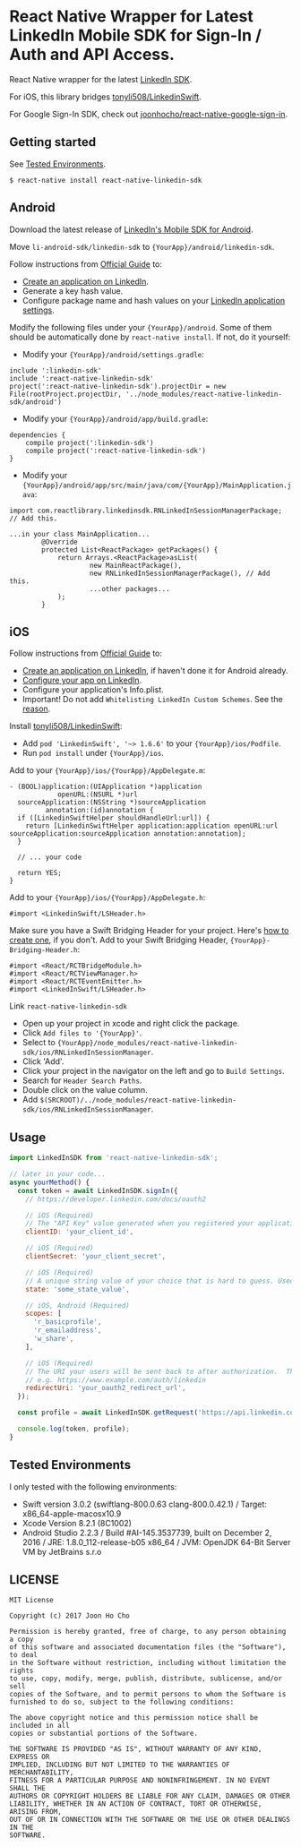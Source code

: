 # React Native Wrapper for Latest LinkedIn Mobile SDK for Sign-In / Auth and API Access.

React Native wrapper for the latest [LinkedIn SDK](https://developer.linkedin.com/docs/android-sdk).

For iOS, this library bridges [tonyli508/LinkedinSwift](https://github.com/tonyli508/LinkedinSwift).

For Google Sign-In SDK, check out [joonhocho/react-native-google-sign-in](https://github.com/joonhocho/react-native-google-sign-in).

## Getting started

See [Tested Environments](#tested-environments).

`$ react-native install react-native-linkedin-sdk`


## Android
Download the latest release of [LinkedIn's Mobile SDK for Android](https://developer.linkedin.com/downloads#androidsdk).

Move `li-android-sdk/linkedin-sdk` to `{YourApp}/android/linkedin-sdk`.


Follow instructions from [Official Guide](https://developer.linkedin.com/docs/android-sdk) to:
 - [Create an application on LinkedIn](https://www.linkedin.com/secure/developer?newapp=).
 - Generate a key hash value.
 - Configure package name and hash values on your [LinkedIn application settings](https://www.linkedin.com/developer/apps).

Modify the following files under your `{YourApp}/android`. Some of them should be automatically done by `react-native install`. If not, do it yourself:
 - Modify your `{YourApp}/android/settings.gradle`:
```
include ':linkedin-sdk'
include ':react-native-linkedin-sdk'
project(':react-native-linkedin-sdk').projectDir = new File(rootProject.projectDir, '../node_modules/react-native-linkedin-sdk/android')
```

 - Modify your `{YourApp}/android/app/build.gradle`:
```
dependencies {
    compile project(':linkedin-sdk')
    compile project(':react-native-linkedin-sdk')
}
```

 - Modify your `{YourApp}/android/app/src/main/java/com/{YourApp}/MainApplication.java`:
```
import com.reactlibrary.linkedinsdk.RNLinkedInSessionManagerPackage; // Add this.

...in your class MainApplication...
        @Override
        protected List<ReactPackage> getPackages() {
            return Arrays.<ReactPackage>asList(
                    new MainReactPackage(),
                    new RNLinkedInSessionManagerPackage(), // Add this.
                    ...other packages...
            );
        }
```


## iOS

Follow instructions from [Official Guide](https://developer.linkedin.com/docs/ios-sdk) to:
 - [Create an application on LinkedIn](https://www.linkedin.com/secure/developer?newapp=), if haven't done it for Android already.
 - [Configure your app on LinkedIn](https://www.linkedin.com/developer/apps).
 - Configure your application's Info.plist.
 - Important! Do not add `Whitelisting LinkedIn Custom Schemes`. See the [reason](https://github.com/tonyli508/LinkedinSwift/issues/22).


Install [tonyli508/LinkedinSwift](https://github.com/tonyli508/LinkedinSwift):
 - Add `pod 'LinkedinSwift', '~> 1.6.6'` to your `{YourApp}/ios/Podfile`.
 - Run `pod install` under `{YourApp}/ios`.


Add to your `{YourApp}/ios/{YourApp}/AppDelegate.m`:
```
- (BOOL)application:(UIApplication *)application
            openURL:(NSURL *)url
  sourceApplication:(NSString *)sourceApplication
         annotation:(id)annotation {
  if ([LinkedinSwiftHelper shouldHandleUrl:url]) {
    return [LinkedinSwiftHelper application:application openURL:url sourceApplication:sourceApplication annotation:annotation];
  }

  // ... your code

  return YES;
}
```


Add to your `{YourApp}/ios/{YourApp}/AppDelegate.h`:
```
#import <LinkedinSwift/LSHeader.h>
```

Make sure you have a Swift Bridging Header for your project. Here's [how to create one](http://www.learnswiftonline.com/getting-started/adding-swift-bridging-header/), if you don't.
Add to your Swift Bridging Header, `{YourApp}-Bridging-Header.h`:
```
#import <React/RCTBridgeModule.h>
#import <React/RCTViewManager.h>
#import <React/RCTEventEmitter.h>
#import <LinkedInSwift/LSHeader.h>
```


Link `react-native-linkedin-sdk`
- Open up your project in xcode and right click the package.
- Click `Add files to '{YourApp}'`.
- Select to `{YourApp}/node_modules/react-native-linkedin-sdk/ios/RNLinkedInSessionManager`.
- Click 'Add'.
- Click your project in the navigator on the left and go to `Build Settings`.
- Search for `Header Search Paths`.
- Double click on the value column.
- Add `$(SRCROOT)/../node_modules/react-native-linkedin-sdk/ios/RNLinkedInSessionManager`.



## Usage
```javascript
import LinkedInSDK from 'react-native-linkedin-sdk';

// later in your code...
async yourMethod() {
  const token = await LinkedInSDK.signIn({
    // https://developer.linkedin.com/docs/oauth2

    // iOS (Required)
    // The "API Key" value generated when you registered your application.
    clientID: 'your_client_id',

    // iOS (Required)
    clientSecret: 'your_client_secret',

    // iOS (Required)
    // A unique string value of your choice that is hard to guess. Used to prevent CSRF.
    state: 'some_state_value',

    // iOS, Android (Required)
    scopes: [
      'r_basicprofile',
      'r_emailaddress',
      'w_share',
    ],

    // iOS (Required)
    // The URI your users will be sent back to after authorization.  This value must match one of the defined OAuth 2.0 Redirect URLs in your application configuration.
    // e.g. https://www.example.com/auth/linkedin
    redirectUri: 'your_oauth2_redirect_url',
  });

  const profile = await LinkedInSDK.getRequest('https://api.linkedin.com/v1/people/~?format=json');

  console.log(token, profile);
}
```


## Tested Environments

I only tested with the following environments:
 - Swift version 3.0.2 (swiftlang-800.0.63 clang-800.0.42.1) / Target: x86_64-apple-macosx10.9
 - Xcode Version 8.2.1 (8C1002)
 - Android Studio 2.2.3 / Build #AI-145.3537739, built on December 2, 2016 / JRE: 1.8.0_112-release-b05 x86_64 / JVM: OpenJDK 64-Bit Server VM by JetBrains s.r.o


## LICENSE
```
MIT License

Copyright (c) 2017 Joon Ho Cho

Permission is hereby granted, free of charge, to any person obtaining a copy
of this software and associated documentation files (the "Software"), to deal
in the Software without restriction, including without limitation the rights
to use, copy, modify, merge, publish, distribute, sublicense, and/or sell
copies of the Software, and to permit persons to whom the Software is
furnished to do so, subject to the following conditions:

The above copyright notice and this permission notice shall be included in all
copies or substantial portions of the Software.

THE SOFTWARE IS PROVIDED "AS IS", WITHOUT WARRANTY OF ANY KIND, EXPRESS OR
IMPLIED, INCLUDING BUT NOT LIMITED TO THE WARRANTIES OF MERCHANTABILITY,
FITNESS FOR A PARTICULAR PURPOSE AND NONINFRINGEMENT. IN NO EVENT SHALL THE
AUTHORS OR COPYRIGHT HOLDERS BE LIABLE FOR ANY CLAIM, DAMAGES OR OTHER
LIABILITY, WHETHER IN AN ACTION OF CONTRACT, TORT OR OTHERWISE, ARISING FROM,
OUT OF OR IN CONNECTION WITH THE SOFTWARE OR THE USE OR OTHER DEALINGS IN THE
SOFTWARE.
```
